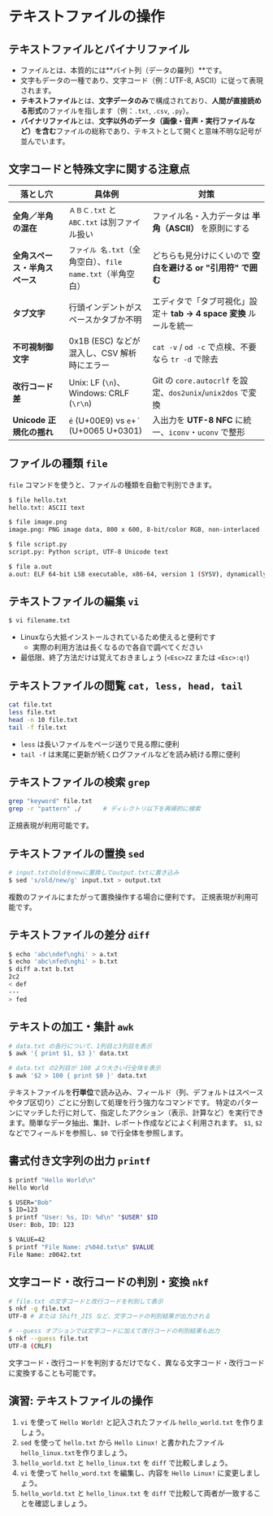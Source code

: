 # テキストファイルの操作

## テキストファイルとバイナリファイル

- ファイルとは、本質的には**バイト列（データの羅列）**です。
- 文字もデータの一種であり、文字コード（例：UTF-8, ASCII）に従って表現されます。
- **テキストファイル**とは、**文字データのみ**で構成されており、**人間が直接読める形式**のファイルを指します（例：`.txt`, `.csv`, `.py`）。
- **バイナリファイル**とは、**文字以外のデータ（画像・音声・実行ファイルなど）を含む**ファイルの総称であり、テキストとして開くと意味不明な記号が並んでいます。

## 文字コードと特殊文字に関する注意点

| 落とし穴 | 具体例 | 対策 |
|-----------|--------|------|
| **全角／半角の混在** | `ＡＢＣ.txt` と `ABC.txt` は別ファイル扱い | ファイル名・入力データは **半角（ASCII）** を原則にする |
| **全角スペース・半角スペース** | `ファイル 名.txt`（全角空白）、`file name.txt`（半角空白） | どちらも見分けにくいので **空白を避ける or "引用符" で囲む** |
| **タブ文字** | 行頭インデントがスペースかタブか不明 | エディタで「タブ可視化」設定＋ **tab → 4 space 変換** ルールを統一 |
| **不可視制御文字** | 0x1B (ESC) などが混入し、CSV 解析時にエラー | `cat -v` / `od -c` で点検、不要なら `tr -d` で除去 |
| **改行コード差** | Unix: LF (`\n`)、Windows: CRLF (`\r\n`) | Git の `core.autocrlf` を設定、`dos2unix`/`unix2dos` で変換 |
| **Unicode 正規化の揺れ** | `é` (U+00E9) vs `e`+`́` (U+0065 U+0301) | 入出力を **UTF-8 NFC** に統一、`iconv`・`uconv` で整形 |

## ファイルの種類 `file`

`file` コマンドを使うと、ファイルの種類を自動で判別できます。

```bash
$ file hello.txt
hello.txt: ASCII text

$ file image.png
image.png: PNG image data, 800 x 600, 8-bit/color RGB, non-interlaced

$ file script.py
script.py: Python script, UTF-8 Unicode text

$ file a.out
a.out: ELF 64-bit LSB executable, x86-64, version 1 (SYSV), dynamically linked
```

## テキストファイルの編集 `vi`

```bash
$ vi filename.txt
```

- Linuxなら大抵インストールされているため使えると便利です
  - 実際の利用方法は長くなるので各自で調べてください
- 最低限、終了方法だけは覚えておきましょう (`<Esc>ZZ` または `<Esc>:q!`)

## テキストファイルの閲覧 `cat, less, head, tail`

```bash
cat file.txt
less file.txt
head -n 10 file.txt
tail -f file.txt
```

- `less` は長いファイルをページ送りで見る際に便利
- `tail -f` は末尾に更新が続くログファイルなどを読み続ける際に便利

## テキストファイルの検索 `grep`

```bash
grep "keyword" file.txt
grep -r "pattern" ./      # ディレクトリ以下を再帰的に検索
```

正規表現が利用可能です。

## テキストファイルの置換 `sed`

```bash
# input.txtのoldをnewに置換してoutput.txtに書き込み
$ sed 's/old/new/g' input.txt > output.txt
```

複数のファイルにまたがって置換操作する場合に便利です。
正規表現が利用可能です。

## テキストファイルの差分 `diff`

```bash
$ echo 'abc\ndef\nghi' > a.txt
$ echo 'abc\nfed\nghi' > b.txt
$ diff a.txt b.txt
2c2
< def
---
> fed
```

## テキストの加工・集計 `awk`

```bash
# data.txt の各行について、1列目と3列目を表示
$ awk '{ print $1, $3 }' data.txt 

# data.txt の2列目が 100 より大きい行全体を表示
$ awk '$2 > 100 { print $0 }' data.txt
```

テキストファイルを**行単位**で読み込み、フィールド（列、デフォルトはスペースやタブ区切り）ごとに分割して処理を行う強力なコマンドです。
特定のパターンにマッチした行に対して、指定したアクション（表示、計算など）を実行できます。簡単なデータ抽出、集計、レポート作成などによく利用されます。
`$1`, `$2` などでフィールドを参照し、`$0` で行全体を参照します。

## 書式付き文字列の出力 `printf`

```bash
$ printf "Hello World\n"
Hello World

$ USER="Bob"
$ ID=123
$ printf "User: %s, ID: %d\n" "$USER" $ID
User: Bob, ID: 123

$ VALUE=42
$ printf "File Name: z%04d.txt\n" $VALUE
File Name: z0042.txt
```

## 文字コード・改行コードの判別・変換 `nkf`

```bash
# file.txt の文字コードと改行コードを判別して表示
$ nkf -g file.txt 
UTF-8 # または Shift_JIS など、文字コードの判別結果が出力される

# --guess オプションでは文字コードに加えて改行コードの判別結果も出力
$ nkf --guess file.txt
UTF-8 (CRLF)
```

文字コード・改行コードを判別するだけでなく、異なる文字コード・改行コードに変換することも可能です。

## **演習**: テキストファイルの操作

1. `vi` を使って `Hello World!` と記入されたファイル `hello_world.txt` を作りましょう。
2. `sed` を使って `hello.txt` から `Hello Linux!` と書かれたファイル `hello_linux.txt`を作りましょう。
3. `hello_world.txt` と `hello_linux.txt` を `diff` で比較しましょう。
4. `vi` を使って `hello_word.txt` を編集し、内容を `Hello Linux!` に変更しましょう。
5. `hello_world.txt` と `hello_linux.txt` を `diff` で比較して両者が一致することを確認しましょう。

